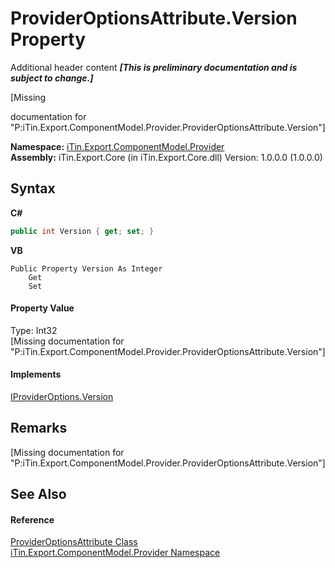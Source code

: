 # ProviderOptionsAttribute.Version Property 
Additional header content _**\[This is preliminary documentation and is subject to change.\]**_

\[Missing <summary> documentation for "P:iTin.Export.ComponentModel.Provider.ProviderOptionsAttribute.Version"\]

**Namespace:**&nbsp;<a href="723a96b5-5779-2554-cf17-05149bfcb802">iTin.Export.ComponentModel.Provider</a><br />**Assembly:**&nbsp;iTin.Export.Core (in iTin.Export.Core.dll) Version: 1.0.0.0 (1.0.0.0)

## Syntax

**C#**<br />
``` C#
public int Version { get; set; }
```

**VB**<br />
``` VB
Public Property Version As Integer
	Get
	Set
```


#### Property Value
Type: Int32<br />\[Missing <value> documentation for "P:iTin.Export.ComponentModel.Provider.ProviderOptionsAttribute.Version"\]

#### Implements
<a href="d878f277-0a91-9c00-a518-45a08ae59973">IProviderOptions.Version</a><br />

## Remarks
\[Missing <remarks> documentation for "P:iTin.Export.ComponentModel.Provider.ProviderOptionsAttribute.Version"\]

## See Also


#### Reference
<a href="120d0948-de39-fcf0-2738-37b8265fb823">ProviderOptionsAttribute Class</a><br /><a href="723a96b5-5779-2554-cf17-05149bfcb802">iTin.Export.ComponentModel.Provider Namespace</a><br />